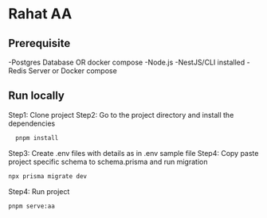 # Rahat AA

## Prerequisite
-Postgres Database OR docker compose
-Node.js 
-NestJS/CLI installed
-Redis Server or Docker compose

## Run locally

Step1: Clone project
Step2: Go to the project directory and install the dependencies
```bash
  pnpm install
```
Step3: Create .env files with details as in .env sample file
Step4: Copy paste project specific schema to schema.prisma and run migration 
```bash
npx prisma migrate dev
```

Step4: Run project
```bash
pnpm serve:aa
```